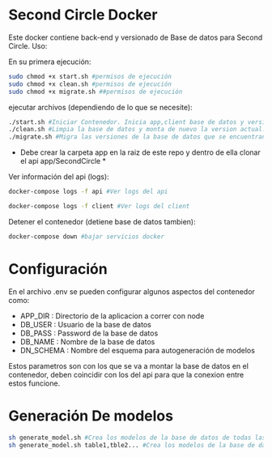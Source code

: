# Second Circle Docker

Este docker contiene back-end y versionado de Base de datos para Second Circle.  Uso:

En su primera ejecución:
```sh
sudo chmod +x start.sh #permisos de ejecución
sudo chmod +x clean.sh #permisos de ejecución
sudo chmod +x migrate.sh ##permisos de ejecución
```
ejecutar archivos (dependiendo de lo que se necesite):
```sh
./start.sh #Iniciar Contenedor. Inicia app,client base de datos y versionado
./clean.sh #Limpia la base de datos y monta de nuevo la version actual.
./migrate.sh #Migra las versiones de la base de datos que se encuentran en la carpeta sql.
```
* Debe crear la carpeta app en la raiz de este repo y dentro de ella clonar el api app/SecondCircle *

Ver información del api (logs):

```sh
docker-compose logs -f api #Ver logs del api
```
```sh
docker-compose logs -f client #Ver logs del client
```
Detener el contenedor (detiene base de datos tambien):

```sh
docker-compose down #bajar servicios docker
```

# Configuración

En el archivo .env se pueden configurar algunos aspectos del contenedor como:
* APP_DIR : Directorio de la aplicacion a correr con node
* DB_USER : Usuario de la base de datos
* DB_PASS : Password de la base de datos
* DB_NAME : Nombre de la base de datos 
* DN_SCHEMA : Nombre del esquema para autogeneración de modelos

Estos parametros son con los que se va a montar la base de datos en el contenedor, 
deben coincidir con los del api para que la conexion entre estos funcione.

# Generación De modelos

```sh
sh generate_model.sh #Crea los modelos de la base de datos de todas las tablas en el esquema configurado *Sobreescribe modelos*
sh generate_model.sh table1,tble2... #Crea los modelos de la base de datos de las tablas referenciadas
```

